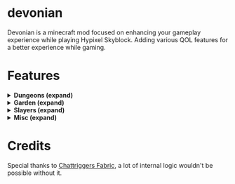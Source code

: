# devonian
Devonian is a minecraft mod focused on enhancing your gameplay experience while playing Hypixel Skyblock.
Adding various QOL features for a better experience while gaming.

# Features
<details>
    <summary>
        <strong>
            Dungeons (expand)
        </strong>
    </summary>

* BoxStarMobs
  - Adds a box at dungeon mobs that are meant to complete the room.
* AutoRequeueDungeons
  - Automatically calls the `/instancerequeue` command at the end of a run.
* ExtraStats
  - Automatically calls the `/showextrastats` command at the end of a run.
* MimicKilled
  - Whenever a mimic is killed it will send a party message.
* CryptsDisplay
  - Displays the current amount of Crypts killed.
* DeathsDisplay
  - Displays the current amount of Team Deaths.
* MilestoneDisplay
  - Displays your current Milestone.
* PuzzlesDisplay
  - Displays the current Puzzle count as well as their name and state.
* RemoveDamageTag
  - Removes the damage tags created by you or others.
* HideNoStarTag
  - Hides name tag of mobs that do not have star in their name tag

</details>

<details>
    <summary>
        <strong>
            Garden (expand)
        </strong>
    </summary>

* GardenDisplay
  - Displays all your Garden's current stats from tab. (for example current composter Fuel)
* PestsDisplay
  - Displays all your Garden's current Pests stats.

</details>

<details>
    <summary>
        <strong>
            Slayers (expand)
        </strong>
    </summary>

* BossSlainTime
  - Displays the amount of time taken to kill a Slayer Boss.
* BossSpawnTime
  - Displays the amount of time taken to spawn a Slayer Boss.

</details>

<details>
    <summary>
        <strong>
            Misc (expand)
        </strong>
    </summary>

* RemoveFallingBlocks
  - Stops blocks that are falling from rendering (this can give more performance)
* RemoveFireOverlay
  - Stops the Fire Overlay from rendering in your screen.
* NoCursorReset
  - Avoids resetting the cursor whenever you change Guis quickly.
* PreventPlacingWeapons
  - Prevents placing weapons that are placeable.
* RemoveBlockBreakParticle
  - Stops Block Break particles from rendering.
* RemoveExplosionParticle
  - Stops Explosion particles from rendering.
* MiddleClickGui
  - Changes your Left Clicks into Middle Clicks (useful for higher ping players)
* ProtectItem
  - Protects an item, so you can no longer accidentally throw it away or sell it.
* NoHurtCamera
  - Stops the hurt camera from rendering.
* RemoveLightning
  - Stops Lightning from rendering.
* HideInventoryEffects
  - Stops the Potion effects inside your inventory from rendering.
* HidePotionEffectOverlay
  - Stops the Potion effects "sprites" that go to the top-right side of your screen from rendering.
* BlockOverlay
  - Adds a more customizable Block Overlay.
* EtherwarpOverlay
  - Renders a box at the location where the etherwarp is going to be at.
* PreventPlacingPlayerHeads
  - Stops Player Heads from being placeable.
* NoDeathAnimation
  - Removes the Death Animation from entities that die.
* RemoveFrontView
  - Removes the Front View perspective when switching perspectives.
* ChatWaypoint
  - Renders a waypoint at the location where a player sent in Party/Coop chat
  - You can send coordinates for other people by doing `/devonian sendcoords`
* RemoveChatLimit
  - Removes the chat limit from being limited to only display 100 chat messages in your chat.
* CopyChat
  - Right click to copy a message in chat.
* WorldAge
  - Displays the current World's age.
* RemoveTabPing
  - Removes the Ping section from tab.
* CompactChat
  - Adds stacking messages, so whenever there's multiple of the same message only one is displayed.
* FactoryHelper
  - Highlights the best (cheapest) employee or coach jackrabbit upgrade to go for next.

</details>

# Credits
Special thanks to [Chattriggers Fabric](https://github.com/ChatTriggers/ctjs), a lot of internal logic wouldn't be possible without it.